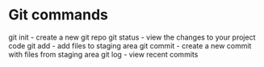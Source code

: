 # Git commands 

git init - create a new git repo
git status - view the changes to your project code
git add - add files to staging area
git commit - create a new commit with files from staging area
git log - view recent commits

